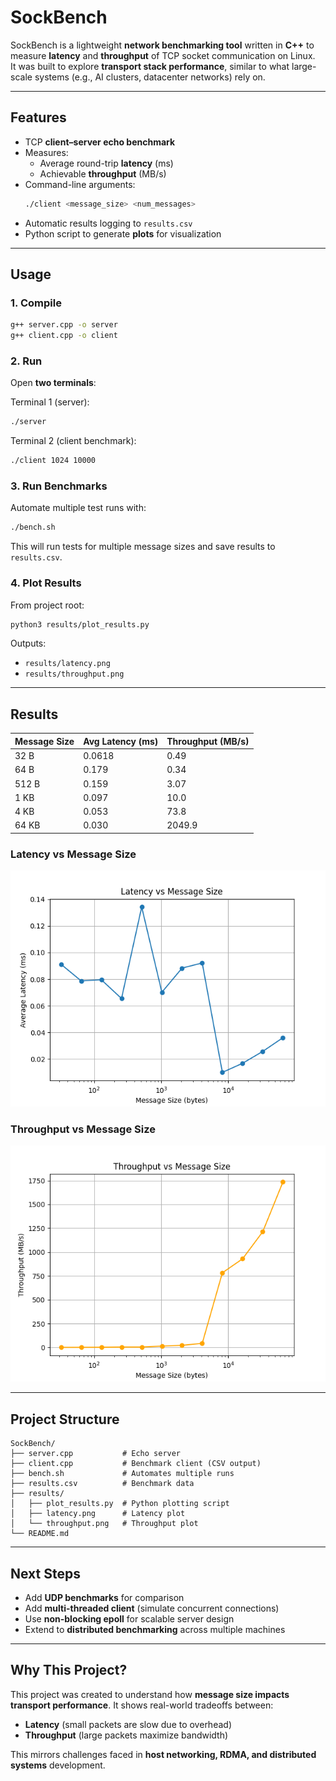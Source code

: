 # SockBench

SockBench is a lightweight **network benchmarking tool** written in **C++** to measure **latency** and **throughput** of TCP socket communication on Linux.  
It was built to explore **transport stack performance**, similar to what large-scale systems (e.g., AI clusters, datacenter networks) rely on.

---

## Features
- TCP **client–server echo benchmark**
- Measures:
  - Average round-trip **latency** (ms)
  - Achievable **throughput** (MB/s)
- Command-line arguments:
  ```bash
  ./client <message_size> <num_messages>
  ```
* Automatic results logging to `results.csv`
* Python script to generate **plots** for visualization

---

## Usage

### 1. Compile

```bash
g++ server.cpp -o server
g++ client.cpp -o client
```

### 2. Run

Open **two terminals**:

Terminal 1 (server):

```bash
./server
```

Terminal 2 (client benchmark):

```bash
./client 1024 10000
```

### 3. Run Benchmarks

Automate multiple test runs with:

```bash
./bench.sh
```

This will run tests for multiple message sizes and save results to `results.csv`.

### 4. Plot Results

From project root:

```bash
python3 results/plot_results.py
```

Outputs:

* `results/latency.png`
* `results/throughput.png`

---

## Results

| Message Size | Avg Latency (ms) | Throughput (MB/s) |
| ------------ | ---------------- | ----------------- |
| 32 B         | 0.0618           | 0.49              |
| 64 B         | 0.179            | 0.34              |
| 512 B        | 0.159            | 3.07              |
| 1 KB         | 0.097            | 10.0              |
| 4 KB         | 0.053            | 73.8              |
| 64 KB        | 0.030            | 2049.9            |

### Latency vs Message Size

![Latency](results/latency.png)

### Throughput vs Message Size

![Throughput](results/throughput.png)

---

## Project Structure

```
SockBench/
├── server.cpp           # Echo server
├── client.cpp           # Benchmark client (CSV output)
├── bench.sh             # Automates multiple runs
├── results.csv          # Benchmark data
├── results/
│   ├── plot_results.py  # Python plotting script
│   ├── latency.png      # Latency plot
│   └── throughput.png   # Throughput plot
└── README.md
```

---

## Next Steps

* Add **UDP benchmarks** for comparison
* Add **multi-threaded client** (simulate concurrent connections)
* Use **non-blocking epoll** for scalable server design
* Extend to **distributed benchmarking** across multiple machines

---

## Why This Project?

This project was created to understand how **message size impacts transport performance**.
It shows real-world tradeoffs between:

* **Latency** (small packets are slow due to overhead)
* **Throughput** (large packets maximize bandwidth)

This mirrors challenges faced in **host networking, RDMA, and distributed systems** development.